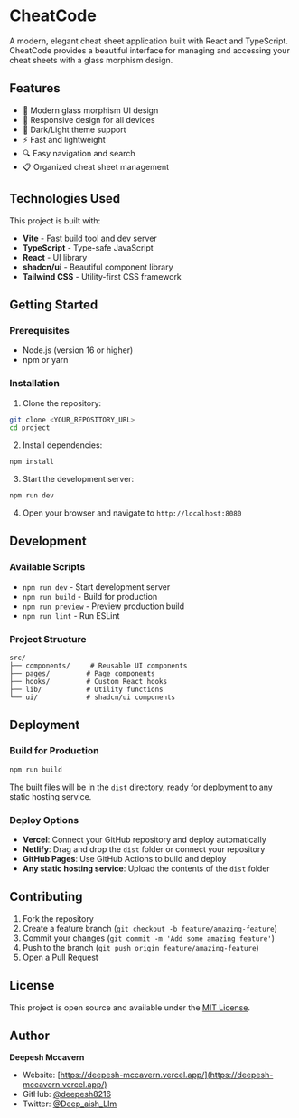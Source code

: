 # CheatCode

A modern, elegant cheat sheet application built with React and TypeScript. CheatCode provides a beautiful interface for managing and accessing your cheat sheets with a glass morphism design.

## Features

- 🎨 Modern glass morphism UI design
- 📱 Responsive design for all devices
- 🌙 Dark/Light theme support
- ⚡ Fast and lightweight
- 🔍 Easy navigation and search
- 📋 Organized cheat sheet management

## Technologies Used

This project is built with:

- **Vite** - Fast build tool and dev server
- **TypeScript** - Type-safe JavaScript
- **React** - UI library
- **shadcn/ui** - Beautiful component library
- **Tailwind CSS** - Utility-first CSS framework

## Getting Started

### Prerequisites

- Node.js (version 16 or higher)
- npm or yarn

### Installation

1. Clone the repository:
```bash
git clone <YOUR_REPOSITORY_URL>
cd project
```

2. Install dependencies:
```bash
npm install
```

3. Start the development server:
```bash
npm run dev
```

4. Open your browser and navigate to `http://localhost:8080`

## Development

### Available Scripts

- `npm run dev` - Start development server
- `npm run build` - Build for production
- `npm run preview` - Preview production build
- `npm run lint` - Run ESLint

### Project Structure

```
src/
├── components/     # Reusable UI components
├── pages/         # Page components
├── hooks/         # Custom React hooks
├── lib/           # Utility functions
└── ui/            # shadcn/ui components
```

## Deployment

### Build for Production

```bash
npm run build
```

The built files will be in the `dist` directory, ready for deployment to any static hosting service.

### Deploy Options

- **Vercel**: Connect your GitHub repository and deploy automatically
- **Netlify**: Drag and drop the `dist` folder or connect your repository
- **GitHub Pages**: Use GitHub Actions to build and deploy
- **Any static hosting service**: Upload the contents of the `dist` folder

## Contributing

1. Fork the repository
2. Create a feature branch (`git checkout -b feature/amazing-feature`)
3. Commit your changes (`git commit -m 'Add some amazing feature'`)
4. Push to the branch (`git push origin feature/amazing-feature`)
5. Open a Pull Request

## License

This project is open source and available under the [MIT License](LICENSE).

## Author

**Deepesh Mccavern**
- Website: [https://deepesh-mccavern.vercel.app/](https://deepesh-mccavern.vercel.app/)
- GitHub: [@deepesh8216](https://github.com/deepesh8216)
- Twitter: [@Deep_aish_LIm](https://x.com/Deep_aish_LIm)
